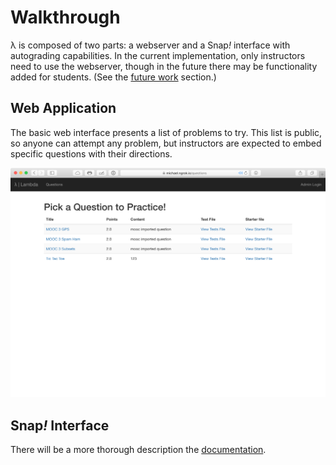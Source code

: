 # Walkthrough

λ is composed of two parts: a webserver and a Snap<em>!</em> interface with autograding capabilities. In the current implementation, only instructors need to use the webserver, though in the future there may be functionality added for students. (See the [future work](future-work.md) section.)

## Web Application

The basic web interface presents a list of problems to try. This list is public, so anyone can attempt any problem, but instructors are expected to embed specific questions with their directions.

![The initial page is a list of questions to try.](images/home-page.png)


## Snap<em>!</em> Interface

There will be a more thorough description the [documentation](../docs/README.md).